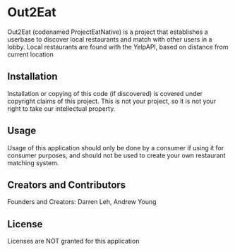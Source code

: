 # Out2Eat

Out2Eat (codenamed ProjectEatNative) is a project that establishes a userbase to discover local restaurants and match with other users in a lobby.
Local restaurants are found with the YelpAPI, based on distance from current location

## Installation

Installation or copying of this code (if discovered) is covered under copyright claims of this project. 
This is not your project, so it is not your right to take our intellectual property.

## Usage

Usage of this application should only be done by a consumer if using it for consumer purposes, and should not be used to create your own restaurant matching system. 

## Creators and Contributors
Founders and Creators: Darren Leh, Andrew Young


## License
Licenses are NOT granted for this application
